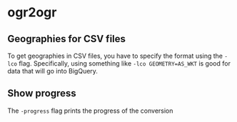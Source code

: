 # ogr2ogr


## Geographies for CSV files

To get geographies in CSV files, you have to specify the format using the
`-lco` flag. Specifically, using something like `-lco GEOMETRY=AS_WKT` is good
for data that will go into BigQuery.


## Show progress

The `-progress` flag prints the progress of the conversion
